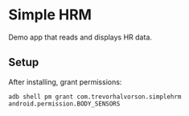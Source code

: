 # Simple HRM

Demo app that reads and displays HR data. 

## Setup

After installing, grant permissions:

```
adb shell pm grant com.trevorhalvorson.simplehrm android.permission.BODY_SENSORS
```
